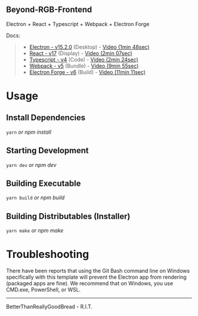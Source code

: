## Beyond-RGB-Frontend

Electron + React + Typescript + Webpack + Electron Forge

Docs: 
> - [Electron - v15.2.0](https://www.electronjs.org/docs/latest/) (Desktop)
    - [Video (1min 48sec)](https://www.youtube.com/watch?v=m3OjWNFREJo)
> - [React - v17](https://reactjs.org/docs/getting-started.html) (Display)
    - [Video (2min 07sec)](https://www.youtube.com/watch?v=Tn6-PIqc4UM)
> - [Typescript - v4](https://www.typescriptlang.org/docs/) (Code)
    - [Video (2min 24sec)](https://www.youtube.com/watch?v=zQnBQ4tB3ZA)
> - [Webpack - v5](https://webpack.js.org/concepts/) (Bundle)
    - [Video (9min 55sec)](https://www.youtube.com/watch?v=5IG4UmULyoA)
> - [Electron Forge - v6](https://www.electronforge.io/) (Build)
    - [Video (11min 11sec)](https://www.youtube.com/watch?v=3yqDxhR2XxE)

# Usage

## Install Dependencies

`yarn` *or npm install*

## Starting Development

`yarn dev` *or npm dev*

## Building Executable

`yarn build` *or npm build*

## Building Distributables (Installer)

`yarn make` *or npm make*

# Troubleshooting
There have been reports that using the Git Bash command line on Windows specifically with this template will prevent the Electron app from rendering (packaged apps are fine). We recommend that on Windows, you use CMD.exe, PowerShell, or WSL.

---

BetterThanReallyGoodBread - R.I.T.